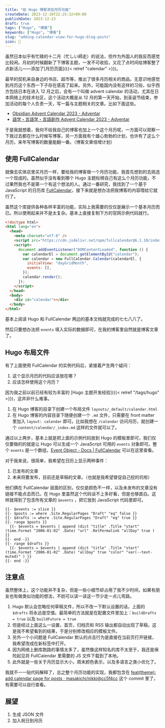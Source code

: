 ```yaml
---
title: "给 Hugo 博客添加月历功能"
createDate: 2023-12-20T22:25:32+09:00
publishDate: 2023-12-23
draft: true
tags: ["Hugo", "博客"]
keywords: ["Hugo", "博客"]
slug: "adding-calendar-view-for-hugo-blog-posts"
icon: 📅
---
```


虽然日本似乎有忙碌的十二月（忙しい師走）的说法，但作为外国人的我反而感觉比较闲。月初的时候翻新了下博客主题，一发不可收拾，又花了点时间给博客整了点新活儿——添加了[月历页面]({{< relref "calendar" >}})。

最早的契机来自身边的书店、超市等，推出了很多月历相关的商品。无意识地感觉到月历这个东西一下子存在感高了起来。另外，可能国内没有这样的习俗，似乎西方包括日本在进入 12 月之后，会有一个叫做 advent calendar 的活动，尤其在日本网络上的技术社区，这个活动大概是从 12 月的第一天开始，到圣诞节结束，参加活动的每个人负责一天，写一篇与主题相关的文章。比如下面这些。

- [Obsidian Advent Calendar 2023 - Adventar](https://adventar.org/calendars/8783)
- [語学・言語学・言語創作 Advent Calendar 2023 - Adventar](https://adventar.org/calendars/8540)

于是我就想着，我何不给我自己的博客也加上一个这个月历呢，一方面可以观察一下我过去都在什么时候写博客，另一方面我有个雄心勃勃的计划，也许有了这么个月历，来年写博客的数量能翻一番。（博客文章倍增计划）

<!--more-->

## 使用 FullCalendar

就像去实体店里买月历一样，要给我的博客做一个月历功能，我首先想到的去挑选一个现成的。虽然似乎没有看到哪个 Hugo 主题标榜自己有这么个月历功能，不过果然我也不是第一个有这个想法的人。通过一番研究，我找到了一个基于 JavaScript 的日历库 [FullCalendar](https://fullcalendar.io/)，接下来就是想办法把我博客的内容喂给它就行了。

虽然这个库提供各种各样丰富的功能，实际上我需要的仅仅是展示一个基本月历而已。所以使用起来并不是太复杂。基本上直接复制下方的官网示例代码就行。

```html
<!doctype html>
<html lang="en">
  <head>
    <meta charset="utf-8" />
    <script src="https://cdn.jsdelivr.net/npm/fullcalendar@6.1.10/index.global.min.js"></script>
    <script>
      document.addEventListener("DOMContentLoaded", function () {
        var calendarEl = document.getElementById("calendar");
        var calendar = new FullCalendar.Calendar(calendarEl, {
          initialView: "dayGridMonth",
          events: [],
        });
        calendar.render();
      });
    </script>
  </head>
  <body>
    <div id="calendar"></div>
  </body>
</html>
```

基本上阅读 Hugo 和 FullCalendar 两边的基本文档就完成的七七八八了。

然后只要想办法把 `events` 填入实际的数据即可，在我的博客里自然就是博客文章了。

## Hugo 布局文件

有了上面使用 FullCalendar 的实例代码后，紧接着产生两个疑问：

1. 这个显示月历的代码应该放在哪？
2. 应该怎样使用这个月历？

因为我之前以前已经有较为丰富的 [Hugo 主题开发经验]({{< relref "/tags/hugo" >}})，这并非什么难事。

1. 在 Hugo 博客的目录下创建一个布局文件 `layouts/_default/calendar.html`
2. 在 Hugo 博客的内容目录下随便创建一个 `.md` 文件，只需要在 front matter 里加入 `layout: calendar` 即可。比如我想在 `/calendar` 访问月历，就创建一个 `content/calendar/_index.md` 这样的文件就可以了。

通过以上两步，基本上就是把上面的示例代码放到 Hugo 的模板里即可，我们仅仅要做的的就是让 Hugo 可以生成一个 JavaScript 可用的 `events` 对象即可。整个 `events` 是一个数组，[Event Object - Docs | FullCalendar](https://fullcalendar.io/docs/event-object) 可以在这里查看。

对于我来说，很简单，我希望在日历上显示两种事件：

1. 已发布的文章
2. 未来将要发布，目前还是草稿的文章。（也就是我希望督促自己挖的坑啦）

他们俩在 FullCalendar 层面的区别，仅仅是颜色不一样，以及未发布的文章没有链接不能点击而已。在 Hugo 里虽然这个代码谈不上多好看，但是也够直白。这样就得到了包含所有文章的 `$events` ，把它放到 JavaScript 代码里即可。

```go-html-template
{{- $events := slice }}
{{- $posts := where .Site.RegularPages "Draft" "eq" false }}
{{- $drafts := where .Site.RegularPages "Draft" "eq" true }}
{{- range $posts }}
  {{- $events = $events | append (dict "title" .Title "start" (time.Format "2006-01-02" .Date) "url" .RelPermalink "allDay" true ) }}
{{- end -}}
{{- range $drafts }}
  {{- $events = $events | append (dict "title" .Title "start" (time.Format "2006-01-02" .Date) "allDay" true "color" "var(--text-muted)" ) }}
{{- end -}}
```

## 注意点

虽然整体上，这个功能并不复杂，但是一些小细节却占用了我不少时间，如果有朋友也有做类似功能的想法，不妨可以读一读这一节少走一点儿弯路。

1. Hugo 默认会忽略任何草稿文件，所以不改一下默认设置的话，上面的 `$drafts` 将永远是空值。最简单的方法就是在配置文件里加上：`buildDrafts = true` 以及 `buildFuture = true`
2. 但是经过上面这么一设置，首页，归档页和 RSS 输出都自动出现了草稿，这是我不希望看到的结果，于是分别修改相应的模板文件。
3. 另外一个小问题是 FullCalendar 默认的点击行为是直接在当前页打开链接，我希望改成在新标签中打开。
4. 因为网络上删库跑路的事情太多了，虽然像这样知名的库不太至于，我还是保险起见将 FullCalendar 里需要的 JS 文件下载到了本地。
5. 此外就是一些关于月历显示大小，周末颜色表示，以及多语言之类小优化了。

我就不一一贴代码解释了，总之整个月历功能的实现，我都包含在 [feat(theme): add calendar page for posts · masakichi/nikki@cc5f4cc](https://github.com/masakichi/nikki/commit/cc5f4cc952a590872bb881528e7122ab921dce7c) 这个 commit 里了，有需要可以自行查看。

## 展望

1. 生成 JSON 文件
2. 加入祝日到月历
